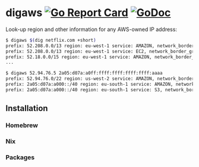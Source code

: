 # digaws [![Go Report Card](https://goreportcard.com/badge/github.com/sampointer/digaws)](https://goreportcard.com/report/github.com/sampointer/digaws) [![GoDoc](https://godoc.org/github.com/sampointer/digaws?status.svg)](https://godoc.org/github.com/sampointer/digaws)

Look-up region and other information for any AWS-owned IP address:

```bash
$ digaws $(dig netflix.com +short)
prefix: 52.208.0.0/13 region: eu-west-1 service: AMAZON, network_border_group: eu-west-1
prefix: 52.208.0.0/13 region: eu-west-1 service: EC2, network_border_group: eu-west-1
prefix: 52.18.0.0/15 region: eu-west-1 service: AMAZON, network_border_group: eu-west-1
...
```

```bash
$ digaws 52.94.76.5 2a05:d07a:a0ff:ffff:ffff:ffff:ffff:aaaa
prefix: 52.94.76.0/22 region: us-west-2 service: AMAZON, network_border_group: us-west-2
prefix: 2a05:d07a:a000::/40 region: eu-south-1 service: AMAZON, network_border_group: eu-south-1
prefix: 2a05:d07a:a000::/40 region: eu-south-1 service: S3, network_border_group: eu-south-1
```

## Installation

### Homebrew
### Nix
### Packages

[1]: https://ip-ranges.amazonaws.com/ip-ranges.json
[2]: https://docs.aws.amazon.com/general/latest/gr/aws-ip-ranges.html
